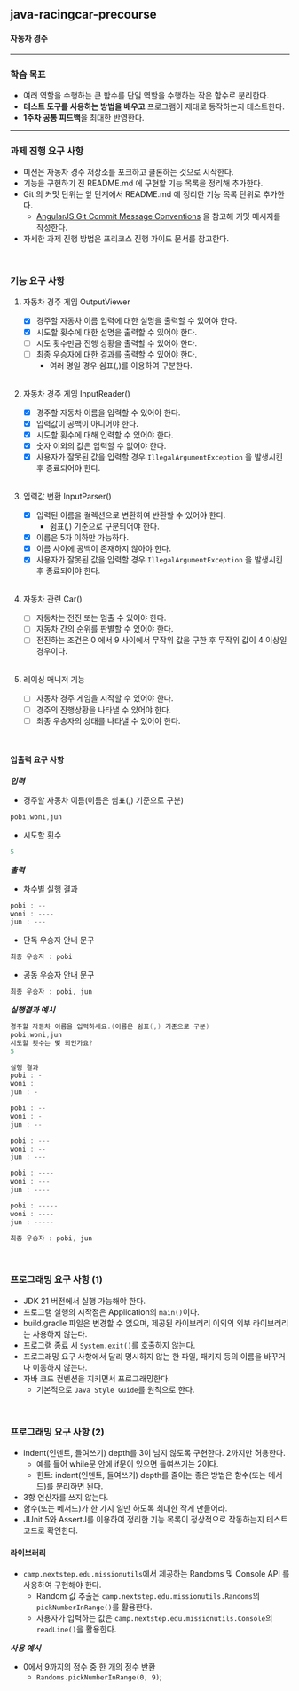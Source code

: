 ## java-racingcar-precourse
#### 자동차 경주

---

### 학습 목표
* 여러 역할을 수행하는 큰 함수를 단일 역할을 수행하는 작은 함수로 분리한다.
* **테스트 도구를 사용하는 방법을 배우고** 프로그램이 제대로 동작하는지 테스트한다.
* **1주차 공통 피드백**을 최대한 반영한다.

---

### 과제 진행 요구 사항
* 미션은 자동차 경주 저장소를 포크하고 클론하는 것으로 시작한다.
* 기능을 구현하기 전 README.md 에 구현할 기능 목록을 정리해 추가한다.
* Git 의 커밋 단위는 앞 단계에서 README.md 에 정리한 기능 목록 단위로 추가한다.
    * [AngularJS Git Commit Message Conventions]() 을 참고해 커밋 메시지를 작성한다.
* 자세한 과제 진행 방법은 프리코스 진행 가이드 문서를 참고한다.

<br>

### 기능 요구 사항
1. 자동차 경주 게임 OutputViewer
    * [x] 경주할 자동차 이름 입력에 대한 설명을 출력할 수 있어야 한다.
    * [x] 시도할 횟수에 대한 설명을 출력할 수 있어야 한다.
    * [ ] 시도 횟수만큼 진행 상황을 출력할 수 있어야 한다.
    * [ ] 최종 우승자에 대한 결과를 출력할 수 있어야 한다.
        * 여러 명일 경우 쉼표(,)를 이용하여 구분한다.

   <br>

2. 자동차 경주 게임 InputReader()
    * [x] 경주할 자동차 이름을 입력할 수 있어야 한다.
    * [x] 입력값이 공백이 아니어야 한다.
    * [x] 시도할 횟수에 대해 입력할 수 있어야 한다.
    * [x] 숫자 이외의 값은 입력할 수 없어야 한다.
    * [x] 사용자가 잘못된 값을 입력할 경우 `IllegalArgumentException` 을 발생시킨 후 종료되어야 한다.

   <br>

3. 입력값 변환 InputParser()
    * [x] 입력된 이름을 컬렉션으로 변환하여 반환할 수 있어야 한다.
      *  쉼표(,) 기준으로 구분되어야 한다.
    * [x] 이름은 5자 이하만 가능하다.
    * [x] 이름 사이에 공백이 존재하지 않아야 한다.
    * [x] 사용자가 잘못된 값을 입력할 경우 `IllegalArgumentException` 을 발생시킨 후 종료되어야 한다.

   <br>

4. 자동차 관련 Car()
    * [ ] 자동차는 전진 또는 멈출 수 있어야 한다.
    * [ ] 자동차 간의 순위를 판별할 수 있어야 한다.
    * [ ] 전진하는 조건은 0 에서 9 사이에서 무작위 값을 구한 후 무작위 값이 4 이상일 경우이다.

   <br>

4. 레이싱 매니저 기능
    * [ ] 자동차 경주 게임을 시작할 수 있어야 한다.
    * [ ] 경주의 진행상황을 나타낼 수 있어야 한다.
    * [ ] 최종 우승자의 상태를 나타낼 수 있어야 한다.

<br>

#### 입출력 요구 사항
_**입력**_
* 경주할 자동차 이름(이름은 쉼표(,) 기준으로 구분)
```java
pobi,woni,jun
```
* 시도할 횟수
```java
5
```

_**출력**_
* 차수별 실행 결과
```java
pobi : --
woni : ----
jun : ---
```
* 단독 우승자 안내 문구
```java
최종 우승자 : pobi
```
* 공동 우승자 안내 문구
```java
최종 우승자 : pobi, jun
```

_**실행결과 예시**_
```java
경주할 자동차 이름을 입력하세요.(이름은 쉼표(,) 기준으로 구분)
pobi,woni,jun
시도할 횟수는 몇 회인가요?
5

실행 결과
pobi : -
woni :
jun : -

pobi : --
woni : -
jun : --

pobi : ---
woni : --
jun : ---

pobi : ----
woni : ---
jun : ----

pobi : -----
woni : ----
jun : -----

최종 우승자 : pobi, jun
```

<br>

### 프로그래밍 요구 사항 (1)
* JDK 21 버전에서 실행 가능해야 한다.
* 프로그램 실행의 시작점은 Application의 `main()`이다.
* build.gradle 파일은 변경할 수 없으며, 제공된 라이브러리 이외의 외부 라이브러리는 사용하지 않는다.
* 프로그램 종료 시 `System.exit()`를 호출하지 않는다.
* 프로그래밍 요구 사항에서 달리 명시하지 않는 한 파일, 패키지 등의 이름을 바꾸거나 이동하지 않는다.
* 자바 코드 컨벤션을 지키면서 프로그래밍한다.
    * 기본적으로 `Java Style Guide`를 원칙으로 한다.

<br>

### 프로그래밍 요구 사항 (2)
* indent(인덴트, 들여쓰기) depth를 3이 넘지 않도록 구현한다. 2까지만 허용한다.
    * 예를 들어 while문 안에 if문이 있으면 들여쓰기는 2이다.
    * 힌트: indent(인덴트, 들여쓰기) depth를 줄이는 좋은 방법은 함수(또는 메서드)를 분리하면 된다.
* 3항 연산자를 쓰지 않는다.
* 함수(또는 메서드)가 한 가지 일만 하도록 최대한 작게 만들어라.
* JUnit 5와 AssertJ를 이용하여 정리한 기능 목록이 정상적으로 작동하는지 테스트 코드로 확인한다.

#### 라이브러리
* `camp.nextstep.edu.missionutils`에서 제공하는 Randoms 및 Console API 를 사용하여 구현해야 한다.
    * Random 값 추출은 `camp.nextstep.edu.missionutils.Randoms`의 `pickNumberInRange()`를 활용한다.
    * 사용자가 입력하는 값은 `camp.nextstep.edu.missionutils.Console`의 `readLine()`을 활용한다.

_**사용 예시**_
* 0에서 9까지의 정수 중 한 개의 정수 반환
    * `Randoms.pickNumberInRange(0, 9)`;